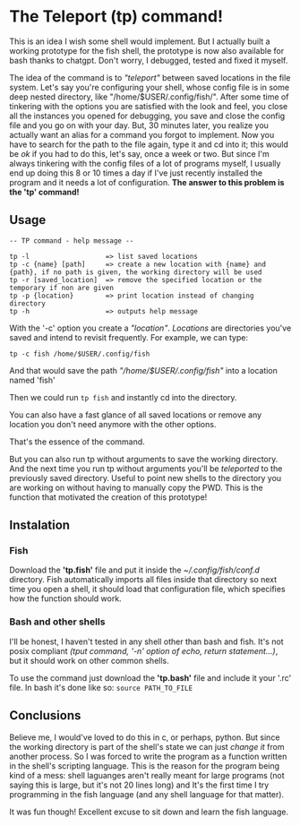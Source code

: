 # The Teleport (tp) command!
This is an idea I wish some shell would implement. But I actually built a working prototype for the fish shell, the prototype is now also available for bash thanks to chatgpt. Don't worry, I debugged, tested and fixed it myself.

The idea of the command is to _"teleport"_ between saved locations in the file system. Let's say you're configuring your shell, whose config file is in some deep nested directory, like "/home/$USER/.config/fish/". After some time of tinkering with the options you are satisfied with the look and feel, you close all the instances you opened for debugging, you save and close the config file and you go on with your day. But, 30 minutes later, you realize you actually want an alias for a command you forgot to implement. Now you have to search for the path to the file again, type it and cd into it; this would be _ok_ if you had to do this, let's say, once a week or two. But since I'm always tinkering with the config files of a lot of programs myself, I usually end up doing this 8 or 10 times a day if I've just recently installed the program and it needs a lot of configuration. **The answer to this problem is the 'tp' command!**

## Usage
```
-- TP command - help message --

tp -l                   => list saved locations
tp -c {name} [path]     => create a new location with {name} and {path}, if no path is given, the working directory will be used
tp -r [saved_location]  => remove the specified location or the temporary if non are given
tp -p {location}        => print location instead of changing directory
tp -h                   => outputs help message

```

With the '-c' option you create a _"location"_. _Locations_ are directories you've saved and intend to revisit frequently. For example, we can type:

```tp -c fish /home/$USER/.config/fish ```

And that would save the path _"/home/$USER/.config/fish"_ into a location named 'fish'

Then we could run ```tp fish``` and instantly cd into the directory.

You can also have a fast glance of all saved locations or remove any location you don't need anymore with the other options.

That's the essence of the command. 

But you can also run tp without arguments to save the working directory. And the next time you run tp without arguments you'll be _teleported_ to the previously saved directory. Useful to point new shells to the directory you are working on without having to manually copy the PWD. This is the function that motivated the creation of this prototype!

## Instalation
### Fish
Download the **'tp.fish'** file and put it inside the _~/.config/fish/conf.d_ directory. Fish automatically imports all files inside that directory so next time you open a shell, it should load that configuration file, which specifies how the function should work.

### Bash and other shells
I'll be honest, I haven't tested in any shell other than bash and fish. It's not posix compliant _(tput command, '-n' option of echo, return statement...)_, but it should work on other common shells.

To use the command just download the **'tp.bash'** file and include it your '.rc' file. In bash it's done like so:
```source PATH_TO_FILE```

## Conclusions
Believe me, I would've loved to do this in c, or perhaps, python. But since the working directory is part of the shell's state we can just _change it_ from another process. So I was forced to write the program as a function written in the shell's scripting language. This is the reason for the program being kind of a mess: shell laguanges aren't really meant for large programs (not saying this is large, but it's not 20 lines long) and It's the first time I try programming in the fish language (and any shell language for that matter).

It was fun though! Excellent excuse to sit down and learn the fish language.

